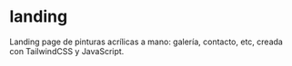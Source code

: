 # landing
Landing page de pinturas acrílicas a mano: galería, contacto, etc, creada con TailwindCSS y JavaScript.
